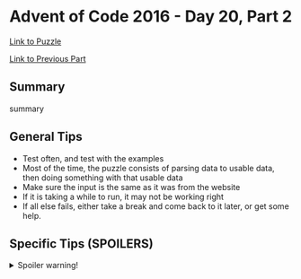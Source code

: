 # Advent of Code 2016 - Day 20, Part 2

[Link to Puzzle](https://adventofcode.com/2016/day/20#part2)

[Link to Previous Part](https://github.com/CodingAP/unofficial-aoc-syllabus/blob/main/years/2016/day20/part1.md)

## Summary
summary

## General Tips
- Test often, and test with the examples
- Most of the time, the puzzle consists of parsing data to usable data, then doing something with that usable data
- Make sure the input is the same as it was from the website
- If it is taking a while to run, it may not be working right
- If all else fails, either take a break and come back to it later, or get some help.

## Specific Tips (SPOILERS)
<details> <summary>Spoiler warning!</summary>

specific tips

</details>